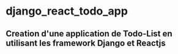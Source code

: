 # django_react_todo_app
## Creation d'une application de Todo-List en utilisant les framework Django et Reactjs
